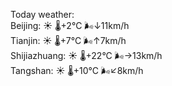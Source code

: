 Today weather:  
Beijing: ☀️   🌡️+2°C 🌬️↓11km/h  
Tianjin: ☀️   🌡️+7°C 🌬️↑7km/h  
Shijiazhuang: ☀️   🌡️+22°C 🌬️→13km/h  
Tangshan: ☀️   🌡️+10°C 🌬️↙8km/h  

